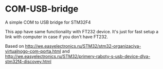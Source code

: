 COM-USB-bridge
==============

A simple COM to USB bridge for STM32F4

This app have same functionality with FT232 device. It's just for fast setup a link with computer in case if you don't have FT232.

Based on http://we.easyelectronics.ru/STM32/stm32-organizaciya-virtualnogo-com-porta.html and http://we.easyelectronics.ru/STM32/primery-raboty-s-usb-device-dlya-stm32f4-discovey.html